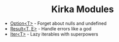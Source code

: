 <h1 align="center">Kirka Modules</h1>

- [Option&lt;T&gt;](/src/option/) - Forget about nulls and undefined
- [Result&lt;T, E&gt;](/src/result/) - Handle errors like a god
- [Iter&lt;T&gt;](/src/iter/) - Lazy iterables with superpowers

